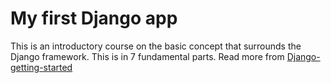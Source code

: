 # My first Django app

This is an introductory course on the basic concept that surrounds the Django framework. This is in 7 fundamental parts. Read more from [Django-getting-started](https://docs.djangoproject.com/en/3.1/intro/#getting-started)
